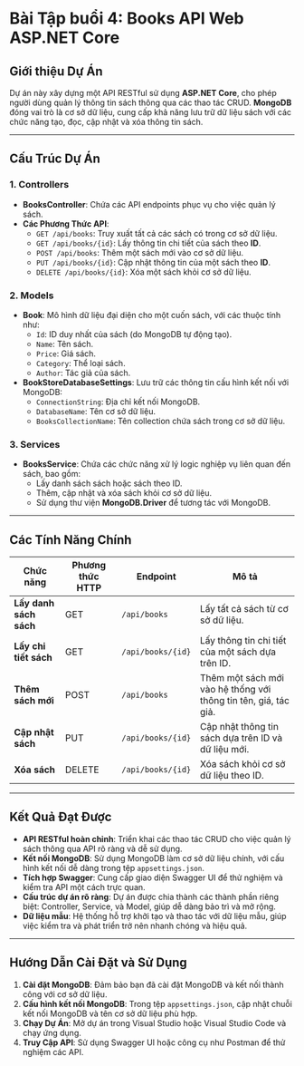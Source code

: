 #  Bài Tập buổi 4: Books API Web ASP.NET Core 

##  **Giới thiệu Dự Án**

Dự án này xây dựng một API RESTful sử dụng **ASP.NET Core**, cho phép người dùng quản lý thông tin sách thông qua các thao tác CRUD. **MongoDB** đóng vai trò là cơ sở dữ liệu, cung cấp khả năng lưu trữ dữ liệu sách với các chức năng tạo, đọc, cập nhật và xóa thông tin sách.

---

##  **Cấu Trúc Dự Án**

### 1. **Controllers**
   - **BooksController**: Chứa các API endpoints phục vụ cho việc quản lý sách.
   - **Các Phương Thức API**:
     - `GET /api/books`: Truy xuất tất cả các sách có trong cơ sở dữ liệu.
     - `GET /api/books/{id}`: Lấy thông tin chi tiết của sách theo **ID**.
     - `POST /api/books`: Thêm một sách mới vào cơ sở dữ liệu.
     - `PUT /api/books/{id}`: Cập nhật thông tin của một sách theo **ID**.
     - `DELETE /api/books/{id}`: Xóa một sách khỏi cơ sở dữ liệu.

### 2. **Models**
   - **Book**: Mô hình dữ liệu đại diện cho một cuốn sách, với các thuộc tính như:
     - `Id`: ID duy nhất của sách (do MongoDB tự động tạo).
     - `Name`: Tên sách.
     - `Price`: Giá sách.
     - `Category`: Thể loại sách.
     - `Author`: Tác giả của sách.
   - **BookStoreDatabaseSettings**: Lưu trữ các thông tin cấu hình kết nối với MongoDB:
     - `ConnectionString`: Địa chỉ kết nối MongoDB.
     - `DatabaseName`: Tên cơ sở dữ liệu.
     - `BooksCollectionName`: Tên collection chứa sách trong cơ sở dữ liệu.

### 3. **Services**
   - **BooksService**: Chứa các chức năng xử lý logic nghiệp vụ liên quan đến sách, bao gồm:
     - Lấy danh sách sách hoặc sách theo ID.
     - Thêm, cập nhật và xóa sách khỏi cơ sở dữ liệu.
     - Sử dụng thư viện **MongoDB.Driver** để tương tác với MongoDB.

---

##  **Các Tính Năng Chính**

| Chức năng                     | Phương thức HTTP | Endpoint              | Mô tả                                                         |
|-------------------------------|------------------|-----------------------|---------------------------------------------------------------|
| **Lấy danh sách sách**         | GET              | `/api/books`          | Lấy tất cả sách từ cơ sở dữ liệu.                              |
| **Lấy chi tiết sách**          | GET              | `/api/books/{id}`     | Lấy thông tin chi tiết của một sách dựa trên ID.              |
| **Thêm sách mới**              | POST             | `/api/books`          | Thêm một sách mới vào hệ thống với thông tin tên, giá, tác giả.|
| **Cập nhật sách**              | PUT              | `/api/books/{id}`     | Cập nhật thông tin sách dựa trên ID và dữ liệu mới.           |
| **Xóa sách**                   | DELETE           | `/api/books/{id}`     | Xóa sách khỏi cơ sở dữ liệu theo ID.                           |

---

##  **Kết Quả Đạt Được**

- **API RESTful hoàn chỉnh**: Triển khai các thao tác CRUD cho việc quản lý sách thông qua API rõ ràng và dễ sử dụng.
- **Kết nối MongoDB**: Sử dụng MongoDB làm cơ sở dữ liệu chính, với cấu hình kết nối dễ dàng trong tệp `appsettings.json`.
- **Tích hợp Swagger**: Cung cấp giao diện Swagger UI để thử nghiệm và kiểm tra API một cách trực quan.
- **Cấu trúc dự án rõ ràng**: Dự án được chia thành các thành phần riêng biệt: Controller, Service, và Model, giúp dễ dàng bảo trì và mở rộng.
- **Dữ liệu mẫu**: Hệ thống hỗ trợ khởi tạo và thao tác với dữ liệu mẫu, giúp việc kiểm tra và phát triển trở nên nhanh chóng và hiệu quả.

---

##  **Hướng Dẫn Cài Đặt và Sử Dụng**

1. **Cài đặt MongoDB**: Đảm bảo bạn đã cài đặt MongoDB và kết nối thành công với cơ sở dữ liệu.
2. **Cấu hình kết nối MongoDB**: Trong tệp `appsettings.json`, cập nhật chuỗi kết nối MongoDB và tên cơ sở dữ liệu phù hợp.
3. **Chạy Dự Án**: Mở dự án trong Visual Studio hoặc Visual Studio Code và chạy ứng dụng.
4. **Truy Cập API**: Sử dụng Swagger UI hoặc công cụ như Postman để thử nghiệm các API.
   

